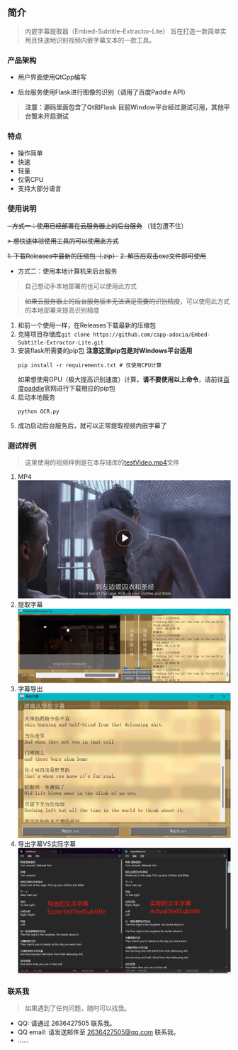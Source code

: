 ## 简介
> 内嵌字幕提取器（Embed-Subtitle-Extractor-Lite） 旨在打造一款简单实用且快速地识别视频内嵌字幕文本的一款工具。

### 产品架构
- 用户界面使用QtCpp编写

- 后台服务使用Flask进行图像的识别（调用了百度Paddle API）

> **注意：源码里面包含了Qt和Flask**
> **目前Window平台经过测试可用，其他平台暂未开启测试**

### 特点
- 操作简单
- 快速
- 轻量
- 仅需CPU
- 支持大部分语言

### 使用说明

~~- 方式一：使用已经部署在云服务器上的后台服务~~ （钱包遭不住）

~~> 想快速体验使用工具的可以使用此方式~~

  ~~1. 下载Releases中最新的压缩包（.zip）~~
  ~~2. 解压后双击exe文件即可使用~~

- 方式二：使用本地计算机来后台服务

> 自己想动手本地部署的也可以使用此方式

> ~~如果云服务器上的后台服务版本无法满足需要的识别精度~~，可以使用此方式的本地部署来提高识别精度

   1. 和前一个使用一样，在Releases下载最新的压缩包
   2. 克隆项目存储库`git clone https://github.com/capp-adocia/Embed-Subtitle-Extractor-Lite.git`
   3. 安装flask所需要的pip包
      **注意这里pip包是对Windows平台适用**
      ```
      pip install -r requirements.txt # 仅使用CPU计算
      ```
      如果想使用GPU（极大提高识别速度）计算，**请不要使用以上命令**，请前往[百度paddle](https://www.paddlepaddle.org.cn/)官网进行下载相应的pip包
   4. 启动本地服务
      ```
      python OCR.py
      ```
   5. 成功启动后台服务后，就可以正常提取视频内嵌字幕了

### 测试样例
> 这里使用的视频样例是在本存储库的[testVideo.mp4](ExtractSubtitle/Video)文件

1. MP4 ![MP4](ExtractSubtitle/Image/MP4.png)
2. 提取字幕 ![提取字幕](ExtractSubtitle/Image/ExtractSubtitle.png)
3. 字幕导出 ![字幕导出](ExtractSubtitle/Image/SubtitleExPort.png)
4. 导出字幕VS实际字幕 ![导出字幕VS实际字幕](ExtractSubtitle/Image/ExportVSActal.png)

### 联系我

> 如果遇到了任何问题，随时可以找我。

-  QQ: 请通过 2636427505 联系我。
-  QQ email: 请发送邮件至 [2636427505@qq.com](https://mail.qq.com/) 联系我。
-  ......

